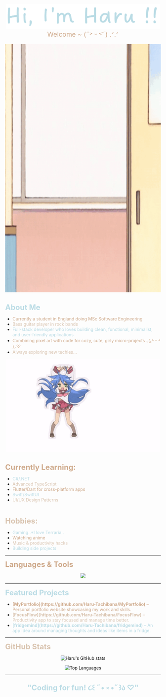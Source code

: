 <div align="center">
  <img src="assets/HI.png" alt="Hi, I'm Haru (˶˃ ᵕ ˂˶) .ᐟ.ᐟ" width="500">
  <br>
  <span style="color:#CFAB8D; font-size:1.5em;">Welcome ~ (˶˃ ᵕ ˂˶) .ᐟ.ᐟ</span>
</div>

<br>

<div align="center">
  <img height="800" src="assets/hello.gif" alt="just konata :3">
</div>

<br>

<font color="#BBDCE5" size="5"><b>About Me</b></font>
<ul>
  <li><font color="#CFAB8D">Currently a student in England doing MSc Software Engineering</font></li>
  <li><font color="#D9C4B0">Bass guitar player in rock bands</font></li>
  <li><font color="#BBDCE5">Full-stack developer who loves building clean, functional, minimalist, and user-friendly applications</font></li>
  <li><font color="#CFAB8D">Combining pixel art with code for cozy, cute, girly micro-projects ⸜(｡˃ ᵕ ˂ )⸝♡</font></li>
  <li><font color="#D9C4B0">Always exploring new techies...</font></li>
</ul>

<div align="center">
  <img height="300" src="assets/konata.gif" alt="konata danicng">
</div>

<br>

<font color="#CFAB8D" size="5"><b>Currently Learning:</b></font>
<ul>
  <li><font color="#BBDCE5">C#/.NET</font></li>
  <li><font color="#D9C4B0">Advanced TypeScript</font></li>
  <li><font color="#CFAB8D">Flutter/Dart for cross-platform apps</font></li>
  <li><font color="#BBDCE5">Swift/SwiftUI</font></li>
  <li><font color="#D9C4B0">UI/UX Design Patterns</font></li>
</ul>

<br>

<font color="#D9C4B0" size="5"><b>Hobbies:</b></font>
<ul>
  <li><font color="#BBDCE5">Gaming..*I love Terraria..</font></li>
  <li><font color="#CFAB8D">Watching anime</font></li>
  <li><font color="#D9C4B0">Music & productivity hacks</font></li>
  <li><font color="#BBDCE5">Building side projects</font></li>
</ul>

---

<font color="#CFAB8D" size="5"><b>Languages & Tools</b></font>
<p align="center">
  <img src="https://skillicons.dev/icons?i=ts,js,react,css,html,dart,flutter,tailwind,firebase,git,vscode&perline=6" />
</p>

---

<font color="#BBDCE5" size="5"><b>Featured Projects</b></font>
<ul>
  <li><font color="#CFAB8D"><b>[MyPortfolio](https://github.com/Haru-Tachibana/MyPortfolio)</b> – Personal portfolio website showcasing my work and skills.</font></li>
  <li><font color="#D9C4B0"><b>[FocusFlow](https://github.com/Haru-Tachibana/FocusFlow)</b> – Productivity app to stay focused and manage time better.</font></li>
  <li><font color="#BBDCE5"><b>[fridgemind](https://github.com/Haru-Tachibana/fridgemind)</b> – An app idea around managing thoughts and ideas like items in a fridge.</font></li>
</ul>

---

<font color="#D9C4B0" size="5"><b>GitHub Stats</b></font>
<p align="center">
  <img src="https://github-readme-stats.vercel.app/api?username=Haru-Tachibana&show_icons=true&theme=radical" alt="Haru's GitHub stats"/>
</p>
<p align="center">
  <img src="https://github-readme-stats.vercel.app/api/top-langs/?username=Haru-Tachibana&layout=compact&theme=radical" alt="Top Languages"/>
</p>

---

<div align="center">
  <font color="#BBDCE5" size="5">
    <b>"Coding for fun! ૮꒰ ˶• ༝ •˶꒱ა ♡"</b>
  </font>
</div>
